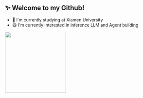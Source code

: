## ✨ Welcome to my Github!

- 🌱 I'm currently studying at Xiamen University
- 😄 I'm currently interested in inference LLM and Agent building



<div align="left"> <img height="200px" src="https://github-readme-stats.vercel.app/api?username=invinciby&hide_title=true&hide_border=true&show_icons=trueline_height=21&text_color=000&icon_color=000&bg_color=0,ea6161,ffc64d,fffc4d,52fa5a&theme=graywhite" /> </div>


